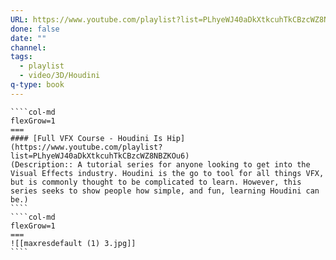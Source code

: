 ```yaml
---
URL: https://www.youtube.com/playlist?list=PLhyeWJ40aDkXtkcuhTkCBzcWZ8NBZKOu6
done: false
date: ""
channel: 
tags:
  - playlist
  - video/3D/Houdini
q-type: book
---
```

`````col
````col-md
flexGrow=1
===
#### [Full VFX Course - Houdini Is Hip](https://www.youtube.com/playlist?list=PLhyeWJ40aDkXtkcuhTkCBzcWZ8NBZKOu6)
(Description:: A tutorial series for anyone looking to get into the Visual Effects industry. Houdini is the go to tool for all things VFX, but is commonly thought to be complicated to learn. However, this series seeks to show people how simple, and fun, learning Houdini can be.)
````
````col-md
flexGrow=1
===
![[maxresdefault (1) 3.jpg]]
````
`````
